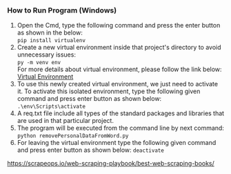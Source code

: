 ### How to Run Program (Windows)
1. Open the Cmd, type the following command and press the enter button as shown in the below:<br />
```pip install virtualenv```<br />
2. Create a new virtual environment inside that project's directory to avoid unnecessary issues:<br />
```py -m venv env```<br />
  For more details about virtual environment, please follow the link below:<br />
  <a href="https://packaging.python.org/en/latest/guides/installing-using-pip-and-virtual-environments/" target="_blank">Virtual Environment</a><br />
3. To use this newly created virtual environment, we just need to activate it. To activate this isolated environment, type the following given command and press enter button as shown below:<br />
```.\env\Scripts\activate```<br />
4. A req.txt file include all types of the standard packages and libraries that are used in that particular project.<br />
5. The program will be executed from the command line by next command:<br />
```python removePersonalDataFromWord.py```<br />
6. For leaving the virtual environment type the following given command and press enter button as shown below:
  ```deactivate```


https://scrapeops.io/web-scraping-playbook/best-web-scraping-books/